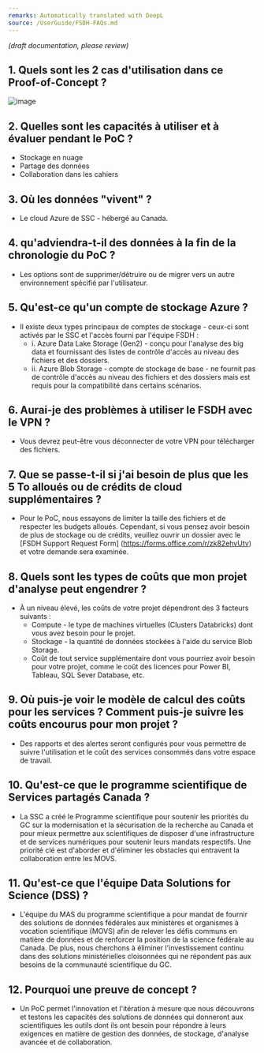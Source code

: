 ```yaml
---
remarks: Automatically translated with DeepL
source: /UserGuide/FSDH-FAQs.md
---
```


_(draft documentation, please review)_

## 1. Quels sont les 2 cas d'utilisation dans ce Proof-of-Concept ?
 ![image](https://user-images.githubusercontent.com/99416857/219882481-a871d9aa-d8ba-49e4-bf52-dbb9414b0005.png)

## 2. Quelles sont les capacités à utiliser et à évaluer pendant le PoC ?
- Stockage en nuage
- Partage des données
- Collaboration dans les cahiers

## 3. Où les données "vivent" ?
- Le cloud Azure de SSC - hébergé au Canada.

## 4. qu'adviendra-t-il des données à la fin de la chronologie du PoC ?
- Les options sont de supprimer/détruire ou de migrer vers un autre environnement spécifié par l'utilisateur.

## 5. Qu'est-ce qu'un compte de stockage Azure ?
- Il existe deux types principaux de comptes de stockage - ceux-ci sont activés par le SSC et l'accès fourni par l'équipe FSDH :
  - i. Azure Data Lake Storage (Gen2) - conçu pour l'analyse des big data et fournissant des listes de contrôle d'accès au niveau des fichiers et des dossiers.
  - ii. Azure Blob Storage - compte de stockage de base - ne fournit pas de contrôle d'accès au niveau des fichiers et des dossiers mais est requis pour la compatibilité dans certains scénarios.

## 6. Aurai-je des problèmes à utiliser le FSDH avec le VPN ?
- Vous devrez peut-être vous déconnecter de votre VPN pour télécharger des fichiers.

## 7. Que se passe-t-il si j'ai besoin de plus que les 5 To alloués ou de crédits de cloud supplémentaires ?
- Pour le PoC, nous essayons de limiter la taille des fichiers et de respecter les budgets alloués. Cependant, si vous pensez avoir besoin de plus de stockage ou de crédits, veuillez ouvrir un dossier avec le [FSDH Support Request Form] (https://forms.office.com/r/zk82ehvUtv) et votre demande sera examinée.  

## 8. Quels sont les types de coûts que mon projet d'analyse peut engendrer ?
- À un niveau élevé, les coûts de votre projet dépendront des 3 facteurs suivants :
  - Compute - le type de machines virtuelles (Clusters Databricks) dont vous avez besoin pour le projet.
  - Stockage - la quantité de données stockées à l'aide du service Blob Storage.
  - Coût de tout service supplémentaire dont vous pourriez avoir besoin pour votre projet, comme le coût des licences pour Power BI, Tableau, SQL Sever Database, etc.

## 9. Où puis-je voir le modèle de calcul des coûts pour les services ? Comment puis-je suivre les coûts encourus pour mon projet ?
- Des rapports et des alertes seront configurés pour vous permettre de suivre l'utilisation et le coût des services consommés dans votre espace de travail.

## 10. Qu'est-ce que le programme scientifique de Services partagés Canada ?
- La SSC a créé le Programme scientifique pour soutenir les priorités du GC sur la modernisation et la sécurisation de la recherche au Canada et pour mieux permettre aux scientifiques de disposer d'une infrastructure et de services numériques pour soutenir leurs mandats respectifs. Une priorité clé est d'aborder et d'éliminer les obstacles qui entravent la collaboration entre les MOVS.

## 11. Qu'est-ce que l'équipe Data Solutions for Science (DSS) ?
- L'équipe du MAS du programme scientifique a pour mandat de fournir des solutions de données fédérales aux ministères et organismes à vocation scientifique (MOVS) afin de relever les défis communs en matière de données et de renforcer la position de la science fédérale au Canada. De plus, nous cherchons à éliminer l'investissement continu dans des solutions ministérielles cloisonnées qui ne répondent pas aux besoins de la communauté scientifique du GC.  

## 12. Pourquoi une preuve de concept ?
- Un PoC permet l'innovation et l'itération à mesure que nous découvrons et testons les capacités des solutions de données qui donneront aux scientifiques les outils dont ils ont besoin pour répondre à leurs exigences en matière de gestion des données, de stockage, d'analyse avancée et de collaboration.
